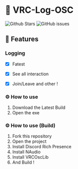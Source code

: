 # 🥱 VRC-Log-OSC
![Github Stars](https://img.shields.io/github/stars/Unknown-user-dev/VRC-Log-OSC?style=for-the-badge)
![GitHub issues](https://img.shields.io/github/issues-raw/Unknown-user-dev/VRC-Log-OSC?style=for-the-badge)

## 📝 Features

### Logging
- [x] Fatest
- [x] See all interaction 
- [x] Join/Leave and other !

  
### ⚙️ How to use
1. Download the Latest Build
2. Open the exe

   
### ⚙️ How to use (Build)
1. Fork this repository
2. Open the project 
3. Install Discord Rich Presence
4. Install NAudio
5. Install VRCOscLib
6. And Build !
